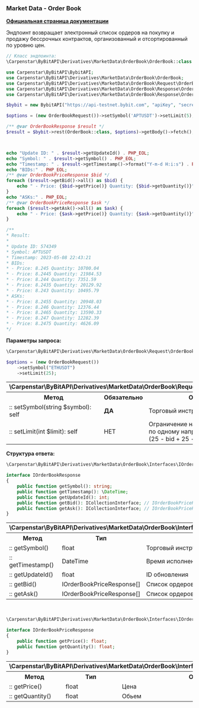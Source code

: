 ### Market Data - Order Book
<b>[Официальная страница документации](https://bybit-exchange.github.io/docs/derivatives/public/orderbook)</b>
<p>Эндпоинт возвращает электронный список ордеров на покупку и продажу бессрочных контрактов, организованный и отсортированный по уровню цен.</p>

```php
// Класс эндпоинта:
\Carpenstar\ByBitAPI\Derivatives\MarketData\OrderBook\OrderBook::class
```
```php
use Carpenstar\ByBitAPI\BybitAPI;
use Carpenstar\ByBitAPI\Derivatives\MarketData\OrderBook\OrderBook;
use Carpenstar\ByBitAPI\Derivatives\MarketData\OrderBook\Request\OrderBookRequest;
use Carpenstar\ByBitAPI\Derivatives\MarketData\OrderBook\Response\OrderBookResponse;
use Carpenstar\ByBitAPI\Derivatives\MarketData\OrderBook\Response\OrderBookPriceResponse;

$bybit = new BybitAPI("https://api-testnet.bybit.com", "apiKey", "secret");

$options = (new OrderBookRequest())->setSymbol('APTUSDT')->setLimit(5);

/** @var OrderBookResponse $result */
$result = $bybit->rest(OrderBook::class, $options)->getBody()->fetch();



echo "Update ID: " . $result->getUpdateId() . PHP_EOL;
echo "Symbol: " . $result->getSymbol() . PHP_EOL;
echo "Timestamp: " . $result->getTimestamp()->format("Y-m-d H:i:s") . PHP_EOL;
echo "BIDs:" . PHP_EOL;
/** @var OrderBookPriceResponse $bid */
foreach ($result->getBid()->all() as $bid) {
    echo " - Price: {$bid->getPrice()} Quantity: {$bid->getQuantity()}" . PHP_EOL;
}
echo "ASKs:" . PHP_EOL;
/** @var OrderBookPriceResponse $ask */
foreach ($result->getAsk()->all() as $ask) {
    echo " - Price: {$ask->getPrice()} Quantity: {$ask->getQuantity()}" . PHP_EOL;
}

/**
* Result:
*
* Update ID: 574349
* Symbol: APTUSDT
* Timestamp: 2023-05-08 22:43:21
* BIDs:
* - Price: 8.245 Quantity: 10700.04
* - Price: 8.2445 Quantity: 21984.53
* - Price: 8.244 Quantity: 7351.59
* - Price: 8.2435 Quantity: 20129.92
* - Price: 8.243 Quantity: 10495.79
* ASKs:
* - Price: 8.2455 Quantity: 20948.03
* - Price: 8.246 Quantity: 12376.44
* - Price: 8.2465 Quantity: 13590.33
* - Price: 8.247 Quantity: 12282.39
* - Price: 8.2475 Quantity: 4626.09
*/
```  

<p><b>Параметры запроса:</b></p>

```php
\Carpenstar\ByBitAPI\Derivatives\MarketData\OrderBook\Request\OrderBookRequest::class

$options = (new OrderBookRequest())
    ->setSymbol("ETHUSDT")
    ->setLimit(25);
```  
<table style="width: 100%">
  <tr>
    <td colspan="3">
      <b>\Carpenstar\ByBitAPI\Derivatives\MarketData\OrderBook\Request\OrderBookRequest</b>
    </td>
  </tr>
  <tr>
    <th style="width: 40%; text-align: center">Метод</th>
    <th style="width: 10%; text-align: center">Обязательно</th>
    <th style="width: 50%; text-align: center">Описание</th>
  </tr>
  <tr>
    <td>:: setSymbol(string $symbol): self</td>
    <td><b>ДА</b></td>
    <td>Торговый инструмент</td>
  </tr>
  <tr>
    <td>:: setLimit(int $limit): self</td>
    <td>НЕТ</td>
    <td>Ограничение на количество ордеров по одному направлению: limit = 50 (25 - bid + 25 - ask)</td>
  </tr>
</table>


<p><b>Структура ответа:</b></p>

```php
\Carpenstar\ByBitAPI\Derivatives\MarketData\OrderBook\Interfaces\IOrderBookResponse::class

interface IOrderBookResponse
{
    public function getSymbol(): string;
    public function getTimestamp(): \DateTime;
    public function getUpdateId(): int;
    public function getBid(): ICollectionInterface; // IOrderBookPriceResponse[]
    public function getAsk(): ICollectionInterface; // IOrderBookPriceResponse[]
}
```
<table style="width: 100%">
  <tr>
    <td colspan="3">
      <b>\Carpenstar\ByBitAPI\Derivatives\MarketData\OrderBook\Interfaces\IOrderBookResponse</b>
    </td>
  </tr>
  <tr>
    <th style="width: 20%; text-align: center">Метод</th>
    <th style="width: 20%; text-align: center">Тип</th>
    <th style="width: 60%; text-align: center">Описание</th>
  </tr>
  <tr>
    <td>:: getSymbol()</td>
    <td>float</td>
    <td>Торговый инструмент</td>
  </tr>
  <tr>
    <td>:: getTimestamp()</td>
    <td>DateTime</td>
    <td>Время исполнения запроса</td>
  </tr>
  <tr>
    <td>:: getUpdateId()</td>
    <td>float</td>
    <td>ID обновления</td>
  </tr>
  <tr>
    <td>:: getBid()</td>
    <td>IOrderBookPriceResponse[]</td>
    <td>Список ордеров на продажу</td>
  </tr>
  <tr>
    <td>:: getAsk()</td>
    <td>IOrderBookPriceResponse[]</td>
    <td>Список ордеров на покупку</td>
  </tr>
</table>
<p>&nbsp;</p>

```php
\Carpenstar\ByBitAPI\Derivatives\MarketData\OrderBook\Interfaces\IOrderBookPriceResponse::class

interface IOrderBookPriceResponse
{
    public function getPrice(): float;
    public function getQuantity(): float;
}
```
<table style="width: 100%">
  <tr>
    <td colspan="3">
      <b>\Carpenstar\ByBitAPI\Derivatives\MarketData\OrderBook\Interfaces\IOrderBookPriceResponse</b>
    </td>
  </tr>
  <tr>
    <th style="width: 20%; text-align: center">Метод</th>
    <th style="width: 20%; text-align: center">Тип</th>
    <th style="width: 60%; text-align: center">Описание</th>
  </tr>
  <tr>
    <td>:: getPrice()</td>
    <td>float</td>
    <td>Цена</td>
  </tr>
  <tr>
    <td>:: getQuantity()</td>
    <td>float</td>
    <td>Обьем</td>
  </tr>
</table>